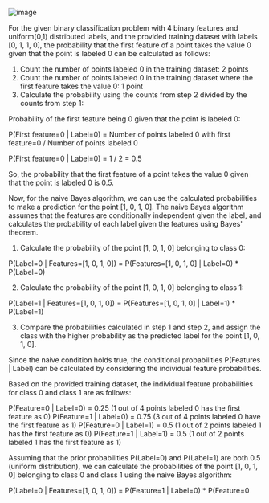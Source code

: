 ![image](https://user-images.githubusercontent.com/89120960/234205008-f8181fdb-dc07-438a-8008-f60422564a74.png)




For the given binary classification problem with 4 binary features and uniform(0,1) distributed labels, and the provided training dataset with labels [0, 1, 1, 0], the probability that the first feature of a point takes the value 0 given that the point is labeled 0 can be calculated as follows:

1. Count the number of points labeled 0 in the training dataset: 2 points
2. Count the number of points labeled 0 in the training dataset where the first feature takes the value 0: 1 point
3. Calculate the probability using the counts from step 2 divided by the counts from step 1:

Probability of the first feature being 0 given that the point is labeled 0:

P(First feature=0 | Label=0) = Number of points labeled 0 with first feature=0 / Number of points labeled 0

P(First feature=0 | Label=0) = 1 / 2 = 0.5

So, the probability that the first feature of a point takes the value 0 given that the point is labeled 0 is 0.5.

Now, for the naive Bayes algorithm, we can use the calculated probabilities to make a prediction for the point [1, 0, 1, 0]. The naive Bayes algorithm assumes that the features are conditionally independent given the label, and calculates the probability of each label given the features using Bayes' theorem.

1. Calculate the probability of the point [1, 0, 1, 0] belonging to class 0:

P(Label=0 | Features=[1, 0, 1, 0]) = P(Features=[1, 0, 1, 0] | Label=0) * P(Label=0)

2. Calculate the probability of the point [1, 0, 1, 0] belonging to class 1:

P(Label=1 | Features=[1, 0, 1, 0]) = P(Features=[1, 0, 1, 0] | Label=1) * P(Label=1)

3. Compare the probabilities calculated in step 1 and step 2, and assign the class with the higher probability as the predicted label for the point [1, 0, 1, 0].

Since the naive condition holds true, the conditional probabilities P(Features | Label) can be calculated by considering the individual feature probabilities.

Based on the provided training dataset, the individual feature probabilities for class 0 and class 1 are as follows:

P(Feature=0 | Label=0) = 0.25 (1 out of 4 points labeled 0 has the first feature as 0)
P(Feature=1 | Label=0) = 0.75 (3 out of 4 points labeled 0 have the first feature as 1)
P(Feature=0 | Label=1) = 0.5 (1 out of 2 points labeled 1 has the first feature as 0)
P(Feature=1 | Label=1) = 0.5 (1 out of 2 points labeled 1 has the first feature as 1)

Assuming that the prior probabilities P(Label=0) and P(Label=1) are both 0.5 (uniform distribution), we can calculate the probabilities of the point [1, 0, 1, 0] belonging to class 0 and class 1 using the naive Bayes algorithm:

P(Label=0 | Features=[1, 0, 1, 0]) = P(Feature=1 | Label=0) * P(Feature=0
